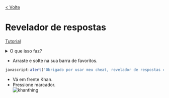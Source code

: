 [< Volte](https://github.com/ilytobias/Khan-Destroyer/tree/main/portuguese)
# Revelador de respostas
  [Tutorial](https://www.youtube.com/watch?v=jOo70-3Y8Bc) 
  <details>
    <summary>O que isso faz?</summary>
    
  *Mostra a resposta às perguntas. Sem o formato estranho como os outros hacks.*
  
 ![image](https://github.com/ilytobias/Khan-Destroyer/assets/165577429/0a03776e-bb84-44c3-bc53-410564e0995b)

  </details>

* Arraste e solte na sua barra de favoritos.
  
```js
javascript:alert("Obrigado por usar meu cheat, revelador de respostas começando..."),void 0===window.originalJSON&&(window.originalJSON=JSON.parse),location.softReload=()=>{const t=document.getElementsByTagName("html")[0].outerHTML;document.open(),document.write(t),document.close()},window.hook={},JSON.parse=function(t,e){let o=window.originalJSON(t,e);try{o&&o.data&&"object"==typeof o.data&&Object.keys(o.data).forEach((t=>{let e=o.data[t];if("assessmentItem"===t&&e&&"object"==typeof e.item&&e.item.itemData){let n=JSON.parse(e.item.itemData);window.hook=n,n.question&&"object"==typeof n.question&&(n.question.content+="[[☃ explanation 2]]",n.question.widgets["explanation 2"]={alignment:"default",graded:!0,options:{explanation:n.hints[n.hints.length-1].content,hidePrompt:"Esconder",showPrompt:"Responder",static:!1,widgets:n.hints[n.hints.length-1].widgets},static:!1,type:"explanation",version:{major:0,minor:0}}),o.data[t].item.itemData=JSON.stringify(n)}}))}catch(t){console.error("Error parsing JSON:",t)}return o},location.softReload();
```  
* Vá em frente Khan.
* Pressione marcador.
  <br>
![khanthing](https://github.com/ilytobias/Khan-Destroyer/assets/165577429/7a77ee4e-8d84-4135-b97c-5408b16f780b)
